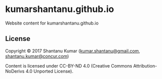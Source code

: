 # kumarshantanu.github.io

Website content for kumarshantanu.github.io


## License

Copyright © 2017 Shantanu Kumar (kumar.shantanu@gmail.com, shantanu.kumar@concur.com)

Content is licensed under CC-BY-ND 4.0 (Creative Commons Attribution-NoDerivs 4.0
Unported License).
